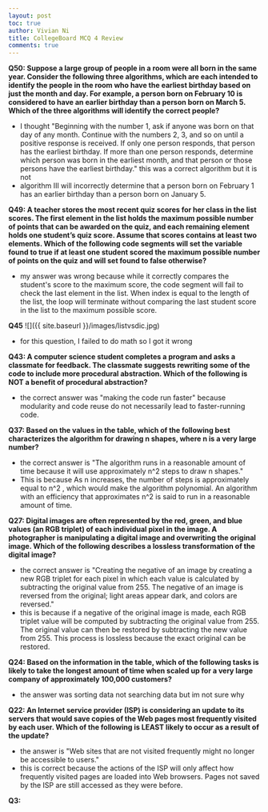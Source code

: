 ```yaml
---
layout: post
toc: true
author: Vivian Ni
title: CollegeBoard MCQ 4 Review
comments: true
---
```


**Q50: Suppose a large group of people in a room were all born in the same year. Consider the following three algorithms, which are each intended to identify the people in the room who have the earliest birthday based on just the month and day. For example, a person born on February 10 is considered to have an earlier birthday than a person born on March 5. Which of the three algorithms will identify the correct people?**
- I thought "Beginning with the number 1, ask if anyone was born on that day of any month. Continue with the numbers 2, 3, and so on until a positive response is received. If only one person responds, that person has the earliest birthday. If more than one person responds, determine which person was born in the earliest month, and that person or those persons have the earliest birthday." this was a correct algorithm but it is not
- algorithm III will incorrectly determine that a person born on February 1 has an earlier birthday than a person born on January 5. 

**Q49: A teacher stores the most recent quiz scores for her class in the list scores. The first element in the list holds the maximum possible number of points that can be awarded on the quiz, and each remaining element holds one student’s quiz score. Assume that scores contains at least two elements. Which of the following code segments will set the variable found to true if at least one student scored the maximum possible number of points on the quiz and will set found to false otherwise?**
- my answer was wrong because while it correctly compares the student's score to the maximum score, the code segment will fail to check the last element in the list. When index is equal to the length of the list, the loop will terminate without comparing the last student score in the list to the maximum possible score.

**Q45**
![]({{ site.baseurl }}/images/listvsdic.jpg)
- for this question, I failed to do math so I got it wrong

**Q43: A computer science student completes a program and asks a classmate for feedback. The classmate suggests rewriting some of the code to include more procedural abstraction. Which of the following is NOT a benefit of procedural abstraction?**
- the correct answer was "making the code run faster" because modularity and code reuse do not necessarily lead to faster-running code.

**Q37: Based on the values in the table, which of the following best characterizes the algorithm for drawing n shapes, where n is a very large number?**
- the correct answer is "The algorithm runs in a reasonable amount of time because it will use approximately n^2 steps to draw n shapes."
- This is because As n increases, the number of steps is approximately equal to n^2
, which would make the algorithm polynomial. An algorithm with an efficiency that approximates n^2 is said to run in a reasonable amount of time.

**Q27: Digital images are often represented by the red, green, and blue values (an RGB triplet) of each individual pixel in the image. A photographer is manipulating a digital image and overwriting the original image. Which of the following describes a lossless transformation of the digital image?**
- the correct answer is "Creating the negative of an image by creating a new RGB triplet for each pixel in which each value is calculated by subtracting the original value from 255. The negative of an image is reversed from the original; light areas appear dark, and colors are reversed."
- this is because if a negative of the original image is made, each RGB triplet value will be computed by subtracting the original value from 255. The original value can then be restored by subtracting the new value from 255. This process is lossless because the exact original can be restored.

**Q24: Based on the information in the table, which of the following tasks is likely to take the longest amount of time when scaled up for a very large company of approximately 100,000 customers?**
- the answer was sorting data not searching data but im not sure why

**Q22: An Internet service provider (ISP) is considering an update to its servers that would save copies of the Web pages most frequently visited by each user. Which of the following is LEAST likely to occur as a result of the update?**
- the answer is "Web sites that are not visited frequently might no longer be accessible to users."
- this is correct because the actions of the ISP will only affect how frequently visited pages are loaded into Web browsers. Pages not saved by the ISP are still accessed as they were before.

**Q3:**








